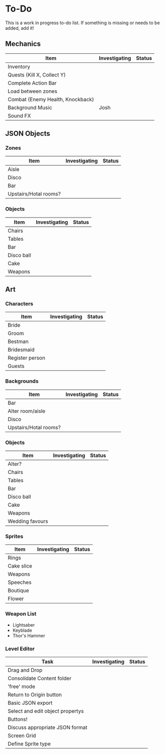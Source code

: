 # To-Do
This is a work in progress to-do list. If something is missing or needs to be added, add it! 

## Mechanics
Item | Investigating | Status 
--- | --- | ---
Inventory |  |  
Quests (Kill X, Collect Y) |  |
Complete Action Bar |  |
Load between zones |  |
Combat (Enemy Health, Knockback) |  |
Background Music | Josh |
Sound FX |  |

## JSON Objects
### Zones
Item | Investigating | Status 
--- | --- | ---
Aisle |  |
Disco |  |
Bar |  |
Upstairs/Hotal rooms? |  |

### Objects
Item | Investigating | Status 
--- | --- | ---
Chairs |  |
Tables |  |
Bar |  |
Disco ball |  |
Cake |  |
Weapons |  |

## Art
### Characters
Item | Investigating | Status 
--- | --- | ---
Bride |  |
Groom |  |
Bestman |  |
Bridesmaid |  |
Register person |  |
Guests |  |

### Backgrounds
Item | Investigating | Status 
--- | --- | ---
Bar |  |
Alter room/aisle |  |
Disco |  |
Upstairs/Hotal rooms? |  |

### Objects
Item | Investigating | Status 
--- | --- | ---
Alter? |  |
Chairs |  |
Tables |  |
Bar |  |
Disco ball |  |
Cake |  |
Weapons |  |
Wedding favours |  |

### Sprites
Item | Investigating | Status 
--- | --- | ---
Rings |  |
Cake slice |  |
Weapons |  |
Speeches |  |
Boutique |  |
Flower |  |

### Weapon List
- Lightsaber
- Keyblade
- Thor's Hammer

### Level Editor
Task | Investigating | Status
--- | --- | ---
Drag and Drop |  |
Consolidate Content folder |  |
'free' mode |  |
Return to Origin button |  |
Basic JSON export |  |
Select and edit object propertys |  |
Buttons! |  |
Discuss appropriate JSON format |  |
Screen Grid |  |
Define Sprite type |  |
